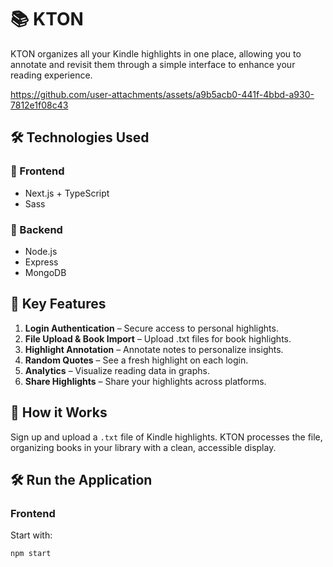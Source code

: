 # 📚 KTON

KTON organizes all your Kindle highlights in one place, allowing you to annotate and revisit them through a simple interface to enhance your reading experience.


https://github.com/user-attachments/assets/a9b5acb0-441f-4bbd-a930-7812e1f08c43


## 🛠️ Technologies Used

### 🎨 Frontend
- Next.js + TypeScript
- Sass

### 🔧 Backend 
- Node.js
- Express
- MongoDB

## 🌟 Key Features
1. **Login Authentication** – Secure access to personal highlights.
2. **File Upload & Book Import** – Upload .txt files for book highlights.
3. **Highlight Annotation** – Annotate notes to personalize insights.
4. **Random Quotes** – See a fresh highlight on each login.
5. **Analytics** – Visualize reading data in graphs.
6. **Share Highlights** – Share your highlights across platforms.

## 🚀 How it Works
Sign up and upload a `.txt` file of Kindle highlights. KTON processes the file, organizing books in your library with a clean, accessible display.

## 🛠️ Run the Application

### Frontend
Start with:
```bash
npm start
```
